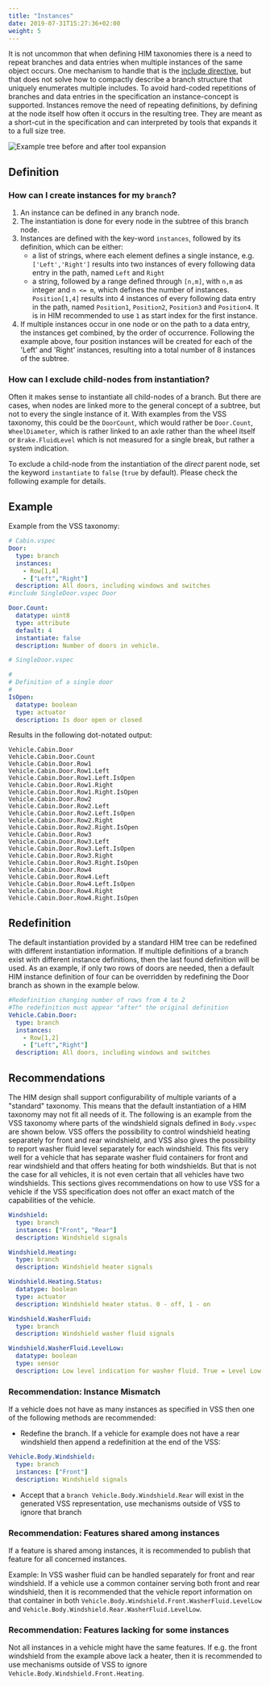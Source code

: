 ```yaml
---
title: "Instances"
date: 2019-07-31T15:27:36+02:00
weight: 5
---
```


It is not uncommon that when defining HIM taxonomies there is a need to repeat branches and data entries
when multiple instances of the same object occurs. 
One mechanism to handle that is the [include directive](/hierarchical_information_model/common_rule_set/includes),
but that does not solve how to compactly describe a branch structure that uniquely enumerates multiple includes.
To avoid hard-coded repetitions of branches and data entries in the specification an instance-concept is supported.
Instances remove the need of repeating definitions, by defining at the node itself how often it occurs in
the resulting tree.
They are meant as a short-cut in the specification and can interpreted by tools that expands it to a full size tree.

![Example tree before and after tool expansion](/hierarchical_information_model/images/instances.png?width=50pc)

## Definition

### How can I create instances for my `branch`?

1. An instance can be defined in any branch node.
2. The instantiation is done for every node in the subtree of this branch node.
3. Instances are defined with the key-word `instances`, followed by its
   definition, which can be either:
   * a list of strings, where each element defines a single instance, e.g.
     `['Left','Right']` results into two instances of every following
     data entry in the path, named `Left` and `Right`
   * a string, followed by a range defined through `[n,m]`, with `n,m` as integer and `n <= m`,
     which defines the number of instances.
     `Position[1,4]` results into 4 instances of every following
     data entry in the path, named `Position1`, `Position2`, `Position3`
     and `Position4`. It is in HIM recommended to use `1` as start index for the first instance.
4. If multiple instances occur in one node or on the path to a data entry,
   the instances get combined, by the order of occurrence. Following the example above,
   four position instances will be created for each of the 'Left' and 'Right' instances,
   resulting into a total number of 8 instances of the subtree.

### How can I exclude child-nodes from instantiation?

Often it makes sense to instantiate all child-nodes of a branch.
But there are cases, when nodes are linked more to the general concept of
a subtree, but not to every the single instance of it. With examples from the VSS taxonomy,
this could be the `DoorCount`,
which would rather be `Door.Count`, `WheelDiameter`, which is rather linked
to an axle rather than the wheel itself or `Brake.FluidLevel` which is not
measured for a single break, but rather a system indication.

To exclude a child-node from the instantiation of the *direct* parent node, set the
keyword `instantiate` to `false` (`true` by default). Please check the following
example for details.

## Example

Example from the VSS taxonomy:

```YAML
# Cabin.vspec
Door:
  type: branch
  instances:
    - Row[1,4]
    - ["Left","Right"]
  description: All doors, including windows and switches
#include SingleDoor.vspec Door

Door.Count:
  datatype: uint8
  type: attribute
  default: 4
  instantiate: false
  description: Number of doors in vehicle.
```


```yml
# SingleDoor.vspec

#
# Definition of a single door
#
IsOpen:
  datatype: boolean
  type: actuator
  description: Is door open or closed
```

Results in the following dot-notated output:

```
Vehicle.Cabin.Door
Vehicle.Cabin.Door.Count
Vehicle.Cabin.Door.Row1
Vehicle.Cabin.Door.Row1.Left
Vehicle.Cabin.Door.Row1.Left.IsOpen
Vehicle.Cabin.Door.Row1.Right
Vehicle.Cabin.Door.Row1.Right.IsOpen
Vehicle.Cabin.Door.Row2
Vehicle.Cabin.Door.Row2.Left
Vehicle.Cabin.Door.Row2.Left.IsOpen
Vehicle.Cabin.Door.Row2.Right
Vehicle.Cabin.Door.Row2.Right.IsOpen
Vehicle.Cabin.Door.Row3
Vehicle.Cabin.Door.Row3.Left
Vehicle.Cabin.Door.Row3.Left.IsOpen
Vehicle.Cabin.Door.Row3.Right
Vehicle.Cabin.Door.Row3.Right.IsOpen
Vehicle.Cabin.Door.Row4
Vehicle.Cabin.Door.Row4.Left
Vehicle.Cabin.Door.Row4.Left.IsOpen
Vehicle.Cabin.Door.Row4.Right
Vehicle.Cabin.Door.Row4.Right.IsOpen
```

## Redefinition

The default instantiation provided by a standard HIM tree can be redefined  with
different instantiation information. If multiple definitions of a branch exist with different
instance definitions, then the last found definition will be used.
As an example, if only two rows of doors are needed, then a default HIM instance definition of four
can be overridden by redefining the Door branch as shown in the example below.

```YAML
#Redefinition changing number of rows from 4 to 2
#The redefinition must appear "after" the original definition
Vehicle.Cabin.Door:
  type: branch
  instances:
    - Row[1,2]
    - ["Left","Right"]
  description: All doors, including windows and switches
```

## Recommendations

The HIM design shall support configurability of multiple variants of a "standard" taxonomy.
This means that the default instantiation of a HIM taxonomy may not fit all needs of it.
The following is an example from the VSS taxonomy where parts of the windshield signals defined in `Body.vspec` are shown below.
VSS offers the possibility to control windshield heating separately for front and rear windshield,
and VSS also gives the possibility to report washer fluid level separately for each windshield.
This fits very well for a vehicle that has separate washer fluid containers for front and rear windshield
and that offers heating for both windshields. But that is not the case for all vehicles,
it is not even certain that all vehicles have two windshields. This sections gives recommendations on how
to use VSS for a vehicle if the VSS specification does not offer an exact match of the capabilities of the vehicle.

```YAML
Windshield:
  type: branch
  instances: ["Front", "Rear"]
  description: Windshield signals

Windshield.Heating:
  type: branch
  description: Windshield heater signals

Windshield.Heating.Status:
  datatype: boolean
  type: actuator
  description: Windshield heater status. 0 - off, 1 - on

Windshield.WasherFluid:
  type: branch
  description: Windshield washer fluid signals

Windshield.WasherFluid.LevelLow:
  datatype: boolean
  type: sensor
  description: Low level indication for washer fluid. True = Level Low. False = Level OK.
```

### Recommendation: Instance Mismatch

If a vehicle does not have as many instances as specified in VSS then one
of the following methods are recommended:

- Redefine the branch. If a vehicle for example does not have a rear windshield
then append a redefinition at the end of the VSS:

```YAML
Vehicle.Body.Windshield:
  type: branch
  instances: ["Front"]
  description: Windshield signals
```

- Accept that a `branch Vehicle.Body.Windshield.Rear` will exist in the generated VSS representation,
  use mechanisms outside of VSS to ignore that branch

### Recommendation: Features shared among instances

If a feature is shared among instances, it is recommended to publish that feature for all concerned instances.

Example: In VSS washer fluid can be handled separately for front and rear windshield.
If a vehicle use a common container serving both front and rear windshield,
then it is recommended that the vehicle report information on that container in both
`Vehicle.Body.Windshield.Front.WasherFluid.LevelLow` and `Vehicle.Body.Windshield.Rear.WasherFluid.LevelLow`.

### Recommendation: Features lacking for some instances

Not all instances in a vehicle might have the same features. If e.g. the front windshield
from the example above lack a heater, then it is recommended to use mechanisms outside of VSS
to ignore `Vehicle.Body.Windshield.Front.Heating`.
